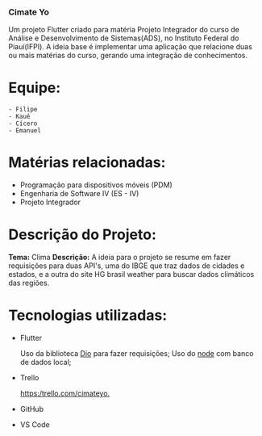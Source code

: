 ### Cimate Yo

Um projeto Flutter criado para matéria Projeto Integrador do curso de Análise e Desenvolvimento de Sistemas(ADS), no Instituto Federal do Piauí(IFPI).
A ideia base é implementar uma aplicação que relacione duas ou mais matérias do curso, gerando uma integração de conhecimentos.

# Equipe:

    - Filipe 
    - Kauê
    - Cícero
    - Emanuel


# Matérias relacionadas: 

- Programação para dispositivos móveis (PDM)
- Engenharia de Software IV (ES - IV)
- Projeto Integrador

# Descrição do Projeto:

**Tema:** Clima
**Descrição:** A ideia para o projeto se resume em fazer requisições para duas API's, uma do IBGE que traz dados de cidades e estados, e a outra do site HG brasil weather para buscar dados climáticos das regiões.

# Tecnologias utilizadas:

 - Flutter
    
    Uso da biblioteca [Dio](https://pub.dev/packages/dio) para fazer requisições;
    Uso do [node](https://nodejs.org/en/) com banco de dados local;
 
 - Trello
    
    [https:/trello.com/cimateyo.](https://trello.com/b/97IQNLSL/cimateyo)
    
 - GitHub
 - VS Code

